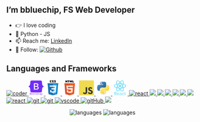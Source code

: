 <!-- ## I’m Orhan / bbluechip 🎫 -->
<!-- <kbd> -->
<!-- <img alt="Coder GIF" height=450 width=480 src="https://github.com/bbluechip/bbluechip/blob/main/coder.jpeg" /> -->
<!-- </kbd> -->
<!-- ### Current Project: -->

## I’m bbluechip, FS Web Developer 

- 👉 I love coding
- 🌃 Python - JS
- 📫 Reach me: [LinkedIn](https://www.linkedin.com/in/orhan-berk-d-2a8a7b238/)
- 🎯 Follow: [![Github](https://img.shields.io/github/followers/bbluechip?label=Follow&style=social)](https://github.com/bbluechip)
<!-- - 🌎 I’m looking to collaborate on anything -->



##  Languages and Frameworks

<a href="https://www.linkedin.com/in/orhan-berk-d-2a8a7b238/" target="_blank" title ="night_coder"> <img src="https://media.giphy.com/media/xUA7bdpLxQhsSQdyog/giphy.gif" alt="coder" width="40" height="40"/> </a>
<a href="https://getbootstrap.com" target="_blank" title ="bootstrap"> <img
src="https://raw.githubusercontent.com/devicons/devicon/master/icons/bootstrap/bootstrap-plain-wordmark.svg"
alt="bootstrap" width="40" height="40"/> </a>
<a href="https://www.w3schools.com/css/" target="_blank" title ="CSS">
<img src="https://raw.githubusercontent.com/devicons/devicon/master/icons/css3/css3-original-wordmark.svg"
alt="css3" width="40" height="40" /> </a>
<a href="https://www.w3.org/html/" target="_blank" title ="html"> <img
src="https://raw.githubusercontent.com/devicons/devicon/master/icons/html5/html5-original-wordmark.svg"
alt="html5" width="40" height="40" /> </a>
<a href="https://developer.mozilla.org/en-US/docs/Web/JavaScript" target="_blank" title ="JavaScript"> <img
src="https://raw.githubusercontent.com/devicons/devicon/master/icons/javascript/javascript-original.svg"
alt="javascript" width="40" height="40" /> </a>
<a href="https://www.python.org" target="_blank" title ="Python"> <img
src="https://raw.githubusercontent.com/devicons/devicon/master/icons/python/python-original.svg"
alt="python" width="40" height="40" /> </a>
<a href="https://reactjs.org/" target="_blank" title ="React.js"> <img
src="https://raw.githubusercontent.com/devicons/devicon/master/icons/react/react-original-wordmark.svg"
alt="react" width="40" height="40" /> </a>
<a href="https://firebase.google.com/" target="_blank" title ="Firebase-backend"> <img
src="https://miro.medium.com/max/300/1*R4c8lHBHuH5qyqOtZb3h-w.png"
alt="react" width="40" height="40" /> </a>
<a href="#" target="_blank"> <img src="https://static.djangoproject.com/img/logos/django-logo-negative.1d528e2cb5fb.png" height="40"/> </a>
<a href="#" target="_blank"> <img src="https://www.django-rest-framework.org/img/logo.png" height="40"/> </a>
<a href="#" target="_blank"> <img src="https://media.licdn.com/dms/image/D4D12AQF2V7HvPX0UPQ/article-cover_image-shrink_600_2000/0/1661770860269?e=2147483647&v=beta&t=-ADRg_N0qDURBaZ3oeYZCzogJautYm_UHBBKU-HXzDk" height="40"/> </a>
<a href="#" target="_blank"> <img src="https://upload.wikimedia.org/wikipedia/commons/thumb/3/3c/TuxFlat.svg/800px-TuxFlat.svg.png" height="40"/> </a>
<a href="#" target="_blank"> <img src="https://images.g2crowd.com/uploads/product/image/large_detail/large_detail_251be2af3ae607c45c14e816eaa1cf41/postgresql.png" height="40"/> </a>
<a href="#" target="_blank"> <img src="https://www.howtogeek.com/wp-content/uploads/csit/2021/04/075c8694.jpeg?height=200p&trim=2,2,2,2&crop=16:9" height="40"/> </a>
<a href="https://www.typescriptlang.org/" target="_blank" title ="Typescript"> <img
src="https://www.tutorialsteacher.com/Content/images/home/typescript.svg"
alt="react" width="40" height="40" /> </a>
<a href="https://git-scm.com/" target="_blank"> <img src="https://miro.medium.com/max/579/1*8oUV4Vpjb01iAZB7OI3Usg.png" alt="git" width="40" height="40"/> </a>
<a href="https://git-scm.com/" target="_blank"> <img src="https://www.vectorlogo.zone/logos/git-scm/git-scm-icon.svg" alt="git" width="40" height="40"/> </a>
<a href="https://code.visualstudio.com/" target="_blank"> <img src="https://upload.wikimedia.org/wikipedia/commons/thumb/9/9a/Visual_Studio_Code_1.35_icon.svg/1024px-Visual_Studio_Code_1.35_icon.svg.png" alt="vscode" width="40" height="40"/> </a>
<a href="#" target="_blank"> <img src="https://upload.wikimedia.org/wikipedia/commons/9/91/Octicons-mark-github.svg" alt="gitHub" height="40"/> </a>
<a href="#" target="_blank"> <img src="https://img.shields.io/badge/jira-1e90ff.svg?&style=for-the-badge&logo=jira&logoColor=white" height="40"/> </a>




<div align="center">
 <img src="https://github-readme-stats.vercel.app/api/?username=bbluechip&count_private=true&theme=tokyonight&showicons=true" alt="languages" width="50%">
 <img src="https://github-readme-stats.vercel.app/api/top-langs/?username=bbluechip&theme=chartreuse-dark&layout=compact" alt="languages" width="42%">
 <div>
  

